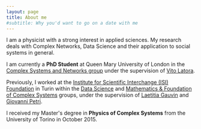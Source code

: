 ```yaml
---
layout: page
title: About me
#subtitle: Why you'd want to go on a date with me
---
```


I am a physicist with a strong interest in applied sciences. My research deals with Complex Networks, Data Science and their application to social systems in general.

I am currently a **PhD Student** at Queen Mary University of London in the [Complex Systems and Networks group](http://www.maths.qmul.ac.uk/complex-systems-and-networks/complex-systems-and-networks-group) under the supervision of [Vito Latora](http://www.maths.qmul.ac.uk/~latora/). 

Previously, I worked at the [Institute for Scientific Interchange (ISI) Foundation](http://www.isi.it/en/home) in Turin within the [Data Science](http://www.isi.it/en/research/data-science) and [Mathematics & Foundation of Complex Systems](http://www.isi.it/en/research/mathematics-foundation-of-complex-systems) groups, under the supervision of [Laetitia Gauvin](https://laetitiagauvin.github.io/) and [Giovanni Petri](https://lordgrilo.github.io/).

I received my Master's degree in **Physics of Complex Systems** from the University of Torino in October 2015.

